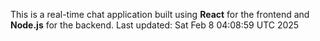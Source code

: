 This is a real-time chat application built using **React** for the frontend and **Node.js** for the backend.
Last updated: Sat Feb  8 04:08:59 UTC 2025
